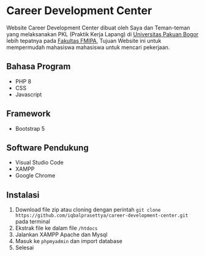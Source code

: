 # Career Development Center #
Website Career Development Center dibuat oleh Saya dan Teman-teman yang melaksanakan PKL (Praktik Kerja Lapang) di [Universitas Pakuan Bogor](https://unpak.ac.id/) lebih tepatnya pada [Fakultas FMIPA](https://fmipa.unpak.ac.id/), Tujuan Website ini untuk mempermudah mahasiswa mahasiswa untuk mencari pekerjaan.

## Bahasa Program ##
* PHP 8
* CSS
* Javascript

## Framework ##
* Bootstrap 5

## Software Pendukung ##
* Visual Studio Code
* XAMPP 
* Google Chrome

## Instalasi
1. Download file zip atau cloning dengan perintah `git clone https://github.com/iqbalprasettya/career-development-center.git` pada terminal
2. Ekstrak file ke dalam file `/htdocs`
3. Jalankan XAMPP Apache dan Mysql
4. Masuk ke `phpmyadmin` dan import database 
5. Selesai
